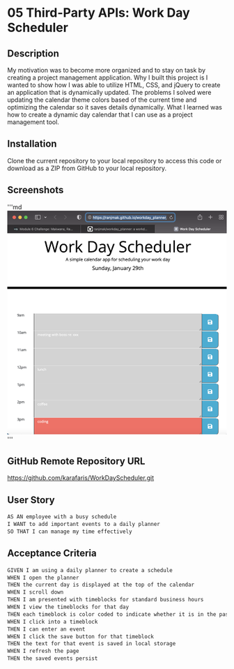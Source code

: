 # 05 Third-Party APIs: Work Day Scheduler

## Description

My motivation was to become more organized and to stay on task by creating a project management application. Why I built this project is I wanted to show how I was able to utilize HTML, CSS, and jQuery to create an application that is dynamically updated. The problems I solved were updating the calendar theme colors based of the current time and optimizing the calendar so it saves details dynamically. What I learned was how to create a dynamic day calendar that I can use as a project management tool.

## Installation
Clone the current repository to your local repository to access this code or download as a ZIP from GitHub to your local repository.

## Screenshots
'''md
![alt="Project Management Application"](Assets/images/screenshot-wd-sched.png)
'''

## GitHub Remote Repository URL
https://github.com/karafaris/WorkDayScheduler.git



## User Story

```md
AS AN employee with a busy schedule
I WANT to add important events to a daily planner
SO THAT I can manage my time effectively
```

## Acceptance Criteria

```md
GIVEN I am using a daily planner to create a schedule
WHEN I open the planner
THEN the current day is displayed at the top of the calendar
WHEN I scroll down
THEN I am presented with timeblocks for standard business hours
WHEN I view the timeblocks for that day
THEN each timeblock is color coded to indicate whether it is in the past, present, or future
WHEN I click into a timeblock
THEN I can enter an event
WHEN I click the save button for that timeblock
THEN the text for that event is saved in local storage
WHEN I refresh the page
THEN the saved events persist
```
